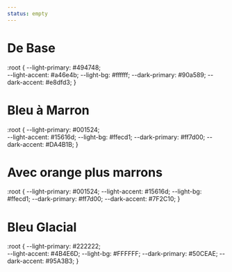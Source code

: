 ```yaml
---
status: empty
---
```

# De Base
:root {
  --light-primary: #494748;  
  --light-accent: #a46e4b;
  --light-bg: #ffffff;
  --dark-primary: #90a589;
  --dark-accent: #e8dfd3;
}

# Bleu à Marron
:root {
  --light-primary: #001524;  
  --light-accent: #15616d;
  --light-bg: #ffecd1;
  --dark-primary: #ff7d00;
  --dark-accent: #DA4B1B;
}

# Avec orange plus marrons
:root { --light-primary: #001524;
--light-accent: #15616d; --light-bg: #ffecd1; --dark-primary: #ff7d00; --dark-accent: #7F2C10; }

# Bleu Glacial
:root {
  --light-primary: #222222;  
  --light-accent: #4B4E6D;
  --light-bg: #FFFFFF;
  --dark-primary: #50CEAE;
  --dark-accent: #95A3B3;
}
